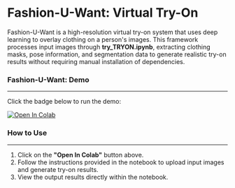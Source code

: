 # Fashion-U-Want: Virtual Try-On

Fashion-U-Want is a high-resolution virtual try-on system that uses deep learning to overlay clothing on a person's images. This framework processes input images through **try_TRYON.ipynb**, extracting clothing masks, pose information, and segmentation data to generate realistic try-on results without requiring manual installation of dependencies.


### Fashion-U-Want: Demo

---

Click the badge below to run the demo:

[![Open In Colab](https://colab.research.google.com/assets/colab-badge.svg)](https://colab.research.google.com/github/PARKYUNSU/Fashion-U-Want-Virtual-Try-On/blob/main/Try_TRYON.ipynb)

### How to Use

---

1. Click on the **"Open In Colab"** button above.
2. Follow the instructions provided in the notebook to upload input images and generate try-on results.
3. View the output results directly within the notebook.


